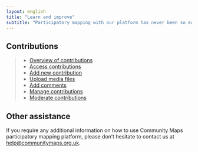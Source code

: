 ```yaml
---
layout: english
title: "Learn and improve"
subtitle: "Participatory mapping with our platform has never been so easy."
---
```


## Contributions

> * [Overview of contributions](overview-of-contributions.html)
> * [Access contributions](access-contributions.html)
> * [Add new contribution](add-new-contribution.html)
> * [Upload media files](upload-media-files.html)
> * [Add comments](add-comments.html)
> * [Manage contributions](manage-contributions.html)
> * [Moderate contributions](moderate-contributions.html)

## Other assistance

If you require any additional information on how to use Community Maps participatory mapping platform, please don’t hesitate to contact us at [help@communitymaps.org.uk](mailto:help@communitymaps.org.uk).
